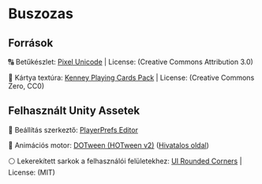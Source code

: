 # Buszozas

## Források
🔠 Betűkészlet: <a target="_blank" href="https://fontstruct.com/fontstructions/show/908795/pixel_unicode">Pixel Unicode</a> | License: (Creative Commons Attribution 3.0)

🎴 Kártya textúra: <a target="_blank" href="https://kenney.nl/assets/playing-cards-pack">Kenney Playing Cards Pack</a> | License: (Creative Commons Zero, CC0)

## Felhasznált Unity Assetek
💾 Beállítás szerkeztő: <a target="_blank" href="https://assetstore.unity.com/packages/tools/utilities/playerprefs-editor-167903">PlayerPrefs Editor</a>

🚀 Animációs motor: <a target="_blank" href="https://assetstore.unity.com/packages/tools/animation/dotween-hotween-v2-27676">DOTween (HOTween v2)</a> (<a target="_blank" href="https://dotween.demigiant.com/">Hivatalos oldal</a>)

⚪ Lekerekített sarkok a felhasználói felületekhez: <a target="_blank" href="https://github.com/kirevdokimov/Unity-UI-Rounded-Corners.git">UI Rounded Corners</a> | License: (MIT)

